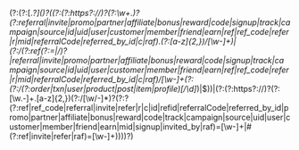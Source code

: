 (?:(?:\[.*?\]\()?((?:(?:https?:\/\/)?(?:\w+\.)?(?:referral|invite|promo|partner|affiliate|bonus|reward|code|signup|track|campaign|source|id|uid|user|customer|member|friend|earn|ref|ref_code|refer|r|mid|referralCode|referred_by_id|c|raf)\.(?:[a-z]{2,})\/[\w-]+)|(?:\/(?:ref(?:=|\/)?|referral|invite|promo|partner|affiliate|bonus|reward|code|signup|track|campaign|source|id|uid|user|customer|member|friend|earn|ref|ref_code|refer|r|mid|referralCode|referred_by_id|c|raf)\/[\w-]+(?:(?:\/(?:order|txn|user|product|post|item|profile)[\/\d]*)|$))|(?:(?:https?:\/\/)?(?:[\w.-]+\.[a-z]{2,})(?:\/[\w\/-]*)?(?:\?(?:ref|ref_code|referral|invite|refer|r|c|id|refid|referralCode|referred_by_id|promo|partner|affiliate|bonus|reward|code|track|campaign|source|uid|user|customer|member|friend|earn|mid|signup|invited_by|raf)=[\w-]+|\#(?:ref|invite|refer|raf)=[\w-]+)))\)?)